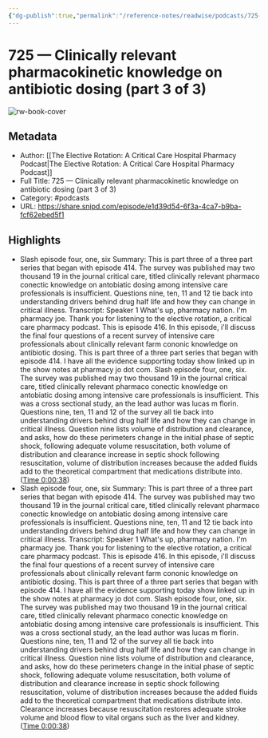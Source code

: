 ```yaml
---
{"dg-publish":true,"permalink":"/reference-notes/readwise/podcasts/725-clinically-relevant-pharmacokinetic-knowledge-on-antibiotic-dosing-part-3-of-3/"}
---
```


# 725 —  Clinically relevant pharmacokinetic knowledge on antibiotic dosing (part 3 of 3)

![rw-book-cover](https://images.weserv.nl/?url=http%3A%2F%2Fwww.pharmacyjoe.com%2Fwp-content%2Fuploads%2F2018%2F08%2FTERpodcastart.png&w=100&h=100)

## Metadata
- Author: [[The Elective Rotation: A Critical Care Hospital Pharmacy Podcast\|The Elective Rotation: A Critical Care Hospital Pharmacy Podcast]]
- Full Title: 725 —  Clinically relevant pharmacokinetic knowledge on antibiotic dosing (part 3 of 3)
- Category: #podcasts
- URL: https://share.snipd.com/episode/e1d39d54-6f3a-4ca7-b9ba-fcf62ebed5f1

## Highlights
- Slash episode four, one, six
  Summary:
  This is part three of a three part series that began with episode 414. The survey was published may two thousand 19 in the journal critical care, titled clinically relevant pharmaco conectic knowledge on antobiatic dosing among intensive care professionals is insufficient. Questions nine, ten, 11 and 12 tie back into understanding drivers behind drug half life and how they can change in critical illness.
  Transcript:
  Speaker 1
  What's up, pharmacy nation. I'm pharmacy joe. Thank you for listening to the elective rotation, a critical care pharmacy podcast. This is episode 416. In this episode, i'll discuss the final four questions of a recent survey of intensive care professionals about clinically relevant farm cononic knowledge on antibiotic dosing. This is part three of a three part series that began with episode 414. I have all the evidence supporting today show linked up in the show notes at pharmacy jo dot com. Slash episode four, one, six. The survey was published may two thousand 19 in the journal critical care, titled clinically relevant pharmaco conectic knowledge on antobiatic dosing among intensive care professionals is insufficient. This was a cross sectional study, an the lead author was lucas m florin. Questions nine, ten, 11 and 12 of the survey all tie back into understanding drivers behind drug half life and how they can change in critical illness. Question nine lists volume of distribution and clearance, and asks, how do these perimeters change in the initial phase of septic shock, following adequate volume resuscitation, both volume of distribution and clearance increase in septic shock following resuscitation, volume of distribution increases because the added fluids add to the theoretical compartment that medications distribute into. ([Time 0:00:38](https://share.snipd.com/snip/c378b6b8-951c-41ce-acc8-accdb832e443))
- Slash episode four, one, six
  Summary:
  This is part three of a three part series that began with episode 414. The survey was published may two thousand 19 in the journal critical care, titled clinically relevant pharmaco conectic knowledge on antobiatic dosing among intensive care professionals is insufficient. Questions nine, ten, 11 and 12 tie back into understanding drivers behind drug half life and how they can change in critical illness.
  Transcript:
  Speaker 1
  What's up, pharmacy nation. I'm pharmacy joe. Thank you for listening to the elective rotation, a critical care pharmacy podcast. This is episode 416. In this episode, i'll discuss the final four questions of a recent survey of intensive care professionals about clinically relevant farm cononic knowledge on antibiotic dosing. This is part three of a three part series that began with episode 414. I have all the evidence supporting today show linked up in the show notes at pharmacy jo dot com. Slash episode four, one, six. The survey was published may two thousand 19 in the journal critical care, titled clinically relevant pharmaco conectic knowledge on antobiatic dosing among intensive care professionals is insufficient. This was a cross sectional study, an the lead author was lucas m florin. Questions nine, ten, 11 and 12 of the survey all tie back into understanding drivers behind drug half life and how they can change in critical illness. Question nine lists volume of distribution and clearance, and asks, how do these perimeters change in the initial phase of septic shock, following adequate volume resuscitation, both volume of distribution and clearance increase in septic shock following resuscitation, volume of distribution increases because the added fluids add to the theoretical compartment that medications distribute into. Clearance increases because resuscitation restores adequate stroke volume and blood flow to vital organs such as the liver and kidney. ([Time 0:00:38](https://share.snipd.com/snip/ae7271e3-a3cd-46ea-8f1a-c7b686e7cc09))
